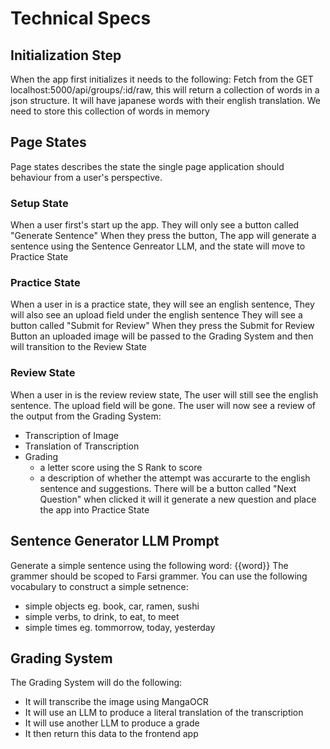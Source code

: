 # Technical Specs


## Initialization Step
When the app first initializes it needs to the following:
Fetch from the GET localhost:5000/api/groups/:id/raw, this will return a collection of words in a json structure. It will have japanese words with their english translation. We need to store this collection of words in memory

## Page States

Page states describes the state the single page application should behaviour from a user's perspective. 

### Setup State
When a user first's start up the app.
They will only see a button called "Generate Sentence"
When they press the button, The app will generate a sentence using
the Sentence Genreator LLM, and the state will move to Practice State

### Practice State
When a user in is a practice state,
they will see an english sentence,
They will also see an upload field under the english sentence
They will see a button called "Submit for Review"
When they press the Submit for Review Button an uploaded image
will be passed to the Grading System and then will transition to the Review State

### Review State
 When a user in is the review review state,
 The user will still see the english sentence.
 The upload field will be gone.
 The user will now see a review of the output from the Grading System:
- Transcription of Image
- Translation of Transcription
- Grading
  - a letter score using the S Rank to score
  - a description of whether the attempt was accurarte to the english sentence and suggestions.
There will be a button called "Next Question" when clicked
it will it generate a new question and place the app into Practice State


## Sentence Generator LLM Prompt
Generate a simple sentence using the following word: {{word}}
The grammer should be scoped to Farsi grammer.
You can use the following vocabulary to construct a simple setnence:
- simple objects eg. book, car, ramen, sushi
- simple verbs, to drink, to eat, to meet
- simple times eg. tommorrow, today, yesterday

## Grading System
The Grading System will do the following:
- It will transcribe the image using MangaOCR
- It will use an LLM to produce a literal translation of the transcription
- It will use another LLM to produce a grade
- It then return this data to the frontend app